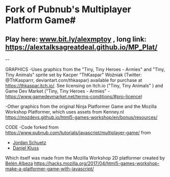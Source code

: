# Fork of Pubnub's Multiplayer Platform Game#

## Play here: www.bit.ly/alexmptoy , long link:  https://alextalksagreatdeal.github.io/MP_Plat/

--

GRAPHICS
-Uses graphics from the "Tiny, Tiny Heroes - Armies" and "Tiny, Tiny Animals" sprite set by Kacper "ThKaspar" Woźniak (Twitter: @ThKasparrr, deviantart.com/thkaspar) available for purchase at https://thkaspar.itch.io/. See licensing on Itch.io ("Tiny, Tiny Animals" ) and Game Dev Market ("Tiny, Tiny Heroes - Armies" -  https://www.gamedevmarket.net/terms-conditions/#pro-licence)

-Other graphics from the original Ninja Platformer Game and the Mozilla Workshop Platformer, which uses assets from Kenney.nl
https://mozdevs.github.io/html5-games-workshop/en/bonus/resources/


CODE
-Code forked from https://www.pubnub.com/tutorials/javascript/multiplayer-game/
from 
* <a href="https://github.com/JordanSchuetz">Jordan Schuetz </a>
* <a href="https://github.com/codepilot">Daniel Kluss</a>


Which itself was made from the Mozilla Workshop 2D platformer created by <a href="https://twitter.com/ladybenko">Belén Albeza</a>
https://hacks.mozilla.org/2017/04/html5-games-workshop-make-a-platformer-game-with-javascript/


